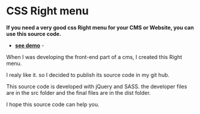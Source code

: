 # CSS Right menu
**If you need a very good css Right menu for your CMS or Website, you can use this source code.**

- __[see demo](https://nodeca.github.io/pica/demo/)__ -

When I was developing the front-end part of a cms, I created this Right menu.

I realy like it. so I decided to publish its source code in my git hub. 

This source code is developed with jQuery and SASS. the developer files are in the src folder and the final files are in the dist folder.

I hope this source code can help you.


